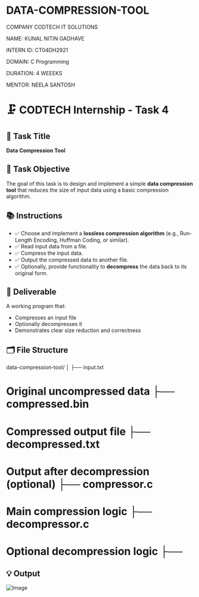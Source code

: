# DATA-COMPRESSION-TOOL

COMPANY CODTECH IT SOLUTIONS

NAME: KUNAL NITIN GADHAVE

INTERN ID: CT04DH2921

DOMAIN: C Programming

DURATION: 4 WEEEKS

MENTOR: NEELA SANTOSH

# 🗜️ CODTECH Internship - Task 4

## 📌 Task Title
**Data Compression Tool**

## 📝 Task Objective
The goal of this task is to design and implement a simple **data compression tool** that reduces the size of input data using a basic compression algorithm.

## 📚 Instructions

- ✅ Choose and implement a **lossless compression algorithm** (e.g., Run-Length Encoding, Huffman Coding, or similar).
- ✅ Read input data from a file.
- ✅ Compress the input data.
- ✅ Output the compressed data to another file.
- ✅ Optionally, provide functionality to **decompress** the data back to its original form.

## 🎯 Deliverable
A working program that:
- Compresses an input file
- Optionally decompresses it
- Demonstrates clear size reduction and correctness

## 🗂️ File Structure
data-compression-tool/ │ ├── input.txt            
# Original uncompressed data ├── compressed.bin         
# Compressed output file ├── decompressed.txt       
# Output after decompression (optional) ├── compressor.c         
# Main compression logic ├── decompressor.c       
# Optional decompression logic ├──

## 💡 Output 
![Image](https://github.com/user-attachments/assets/9d91151f-0d39-4f0b-9e27-128bbb136a35)

